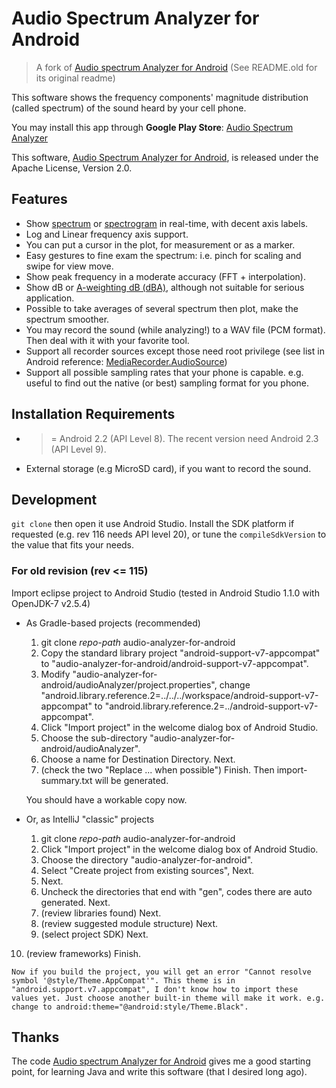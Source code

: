 Audio Spectrum Analyzer for Android
===================================

>  A fork of [Audio spectrum Analyzer for Android](https://code.google.com/p/audio-analyzer-for-android/) (See README.old for its original readme)

  This software shows the frequency components' magnitude distribution (called spectrum) of the sound heard by your cell phone.

  You may install this app through **Google Play Store**: [Audio Spectrum Analyzer](https://play.google.com/store/apps/details?id=github.bewantbe.audio_analyzer_for_android)

  This software, [Audio Spectrum Analyzer for Android](https://github.com/bewantbe/audio-analyzer-for-android), is released under the Apache License, Version 2.0.


Features
--------

* Show [spectrum](http://en.wikipedia.org/wiki/Frequency_spectrum) or [spectrogram](http://en.wikipedia.org/wiki/Spectrogram) in real-time, with decent axis labels.
* Log and Linear frequency axis support.
* You can put a cursor in the plot, for measurement or as a marker.
* Easy gestures to fine exam the spectrum: i.e. pinch for scaling and swipe for  view move.
* Show peak frequency in a moderate accuracy (FFT + interpolation).
* Show dB or [A-weighting dB (dBA)](http://en.wikipedia.org/wiki/A-weighting), although not suitable for serious application.
* Possible to take averages of several spectrum then plot, make the spectrum smoother.
* You may record the sound (while analyzing!) to a WAV file (PCM format). Then deal with it with your favorite tool.
* Support all recorder sources except those need root privilege (see list in Android reference: [MediaRecorder.AudioSource](http://developer.android.com/reference/android/media/MediaRecorder.AudioSource.html))
* Support all possible sampling rates that your phone is capable. e.g. useful to find out the native (or best) sampling format for you phone.


Installation Requirements
-------------------------

* >= Android 2.2 (API Level 8). The recent version need Android 2.3 (API Level 9).
* External storage (e.g MicroSD card), if you want to record the sound.


Development
-----------

`git clone` then open it use Android Studio. Install the SDK platform if requested (e.g. rev 116 needs API level 20), or tune the `compileSdkVersion` to the value that fits your needs.


### For old revision (rev <= 115)

Import eclipse project to Android Studio (tested in Android Studio 1.1.0 with OpenJDK-7 v2.5.4)

* As Gradle-based projects (recommended)

  1. git clone *repo-path* audio-analyzer-for-android
  2. Copy the standard library project "android-support-v7-appcompat" to "audio-analyzer-for-android/android-support-v7-appcompat".
  3. Modify "audio-analyzer-for-android/audioAnalyzer/project.properties", change "android.library.reference.2=../../../workspace/android-support-v7-appcompat" to "android.library.reference.2=../android-support-v7-appcompat".
  4. Click "Import project" in the welcome dialog box of Android Studio.
  5. Choose the sub-directory "audio-analyzer-for-android/audioAnalyzer".
  6. Choose a name for Destination Directory. Next.
  7. (check the two "Replace ... when possible") Finish. Then import-summary.txt will be generated.

    You should have a workable copy now.

* Or, as IntelliJ "classic" projects

  1. git clone *repo-path* audio-analyzer-for-android
  2. Click "Import project" in the welcome dialog box of Android Studio.
  3. Choose the directory "audio-analyzer-for-android".
  4. Select "Create project from existing sources", Next.
  5. Next.
  6. Uncheck the directories that end with "gen", codes there are auto generated. Next.
  7. (review libraries found) Next.
  8. (review suggested module structure) Next.
  9. (select project SDK) Next.
 10. (review frameworks) Finish.

    Now if you build the project, you will get an error "Cannot resolve symbol '@style/Theme.AppCompat'". This theme is in "android.support.v7.appcompat", I don't know how to import these values yet. Just choose another built-in theme will make it work. e.g. change to android:theme="@android:style/Theme.Black".


Thanks
------

The code [Audio spectrum Analyzer for Android](https://code.google.com/p/audio-analyzer-for-android/) gives me a good starting point, for learning Java and write this software (that I desired long ago).

